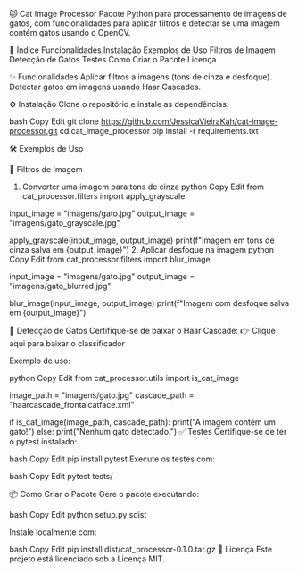 🐱 Cat Image Processor
Pacote Python para processamento de imagens de gatos, com funcionalidades para aplicar filtros e detectar se uma imagem contém gatos usando o OpenCV.

📖 Índice
Funcionalidades
Instalação
Exemplos de Uso
Filtros de Imagem
Detecção de Gatos
Testes
Como Criar o Pacote
Licença

✨ Funcionalidades
Aplicar filtros a imagens (tons de cinza e desfoque).
Detectar gatos em imagens usando Haar Cascades.

⚙️ Instalação
Clone o repositório e instale as dependências:

bash
Copy
Edit
git clone https://github.com/JessicaVieiraKah/cat-image-processor.git
cd cat_image_processor
pip install -r requirements.txt

🛠️ Exemplos de Uso

🔳 Filtros de Imagem
1. Converter uma imagem para tons de cinza
python
Copy
Edit
from cat_processor.filters import apply_grayscale

input_image = "imagens/gato.jpg"
output_image = "imagens/gato_grayscale.jpg"

apply_grayscale(input_image, output_image)
print(f"Imagem em tons de cinza salva em {output_image}")
2. Aplicar desfoque na imagem
python
Copy
Edit
from cat_processor.filters import blur_image

input_image = "imagens/gato.jpg"
output_image = "imagens/gato_blurred.jpg"

blur_image(input_image, output_image)
print(f"Imagem com desfoque salva em {output_image}")

🧠 Detecção de Gatos
Certifique-se de baixar o Haar Cascade:
👉 Clique aqui para baixar o classificador

Exemplo de uso:

python
Copy
Edit
from cat_processor.utils import is_cat_image

image_path = "imagens/gato.jpg"
cascade_path = "haarcascade_frontalcatface.xml"

if is_cat_image(image_path, cascade_path):
    print("A imagem contém um gato!")
else:
    print("Nenhum gato detectado.")
✅ Testes
Certifique-se de ter o pytest instalado:

bash
Copy
Edit
pip install pytest
Execute os testes com:

bash
Copy
Edit
pytest tests/

📦 Como Criar o Pacote
Gere o pacote executando:

bash
Copy
Edit
python setup.py sdist

Instale localmente com:

bash
Copy
Edit
pip install dist/cat_processor-0.1.0.tar.gz
📝 Licença
Este projeto está licenciado sob a Licença MIT.